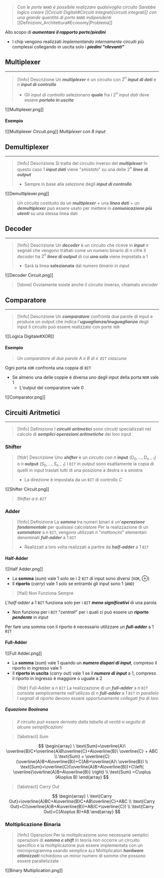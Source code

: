 >*Con le porte `NAND` è possibile realizzare qualsivoglia circuito*
>*Sarebbe logico creare [[Circuiti Digitali#Circuiti Integrati|circuiti integrati]] con una grande quantità di porte `NAND` indipendenti*
>[[Definizioni_Architettura#Economy|Problema]]

Allo scopo di ***aumentare il rapporto porte/piedini***
- I chip vengono realizzati *implementando internamente* circuiti più complessi collegando in uscita solo i ***piedini "rilevanti"***

## Multiplexer
---
>[!info] Descrizione
>Un ***multiplexer*** è un circuito con $2^n$ ***input di dati*** e $n$ ***input di controllo***
>- Gli *input di controllo* selezionano **quale** fra i $2^n$ *input dati* deve essere ***portato in uscita***

![[Multiplexer.png]]
#### Esempio
![[Multiplexer Circuit.png]]
*Multiplexer con $8$ input*

## Demultiplexer
---
>[!info] Descrizione
>Si tratta del circuito inverso del ***multiplexer***
>In questo caso $1$ ***input dati*** viene "*smistato*" su una delle $2^n$ ***linee di output***
>- Sempre in base alla selezione degli ***input di controllo***

![[Demultiplexer.png]]


> Un circuito costituito da un ***multiplexer*** $+$ una ***linea dati*** $+$ un ***demultiplexer***
> può essere usato per mettere in ***comunicazione più utenti*** su una stessa linea dati

## Decoder
---
>[!info] Descrizione
>Un ***decoder*** è un circuito che riceve in ***input*** $n$ segnali che vengono trattati come un numero binario di $n$ cifre
>Il *decoder* ha $2^n$ ***linee di output*** di cui ***una sola*** viene impostata a $1$
>- Sarà la linea **selezionata** dal *numero binario in input*

![[Decoder Circuit.png]]

>[!done] Ovviamente esiste anche il circuito inverso, chiamato *encoder*

## Comparatore
---
>[!info] Descrizione
>Un ***comparatore*** confronta due parole di input e produce un output che indica l'***uguaglianza/inuguaglianza*** degli input
>Il circuito può essere realizzato con porte `XOR`

![[Logica Digitale#XOR]]

#### Esempio
>*Un comparatore di due parole $A$ e $B$ di `4 BIT` ciascuna*

Ogni porta `XOR` confronta una coppia di `BIT`
- Se almeno una delle coppie è diversa uno degli input della porta `NOR` vale $1$
	- L'output del comparatore vale $0$

![[Comparator.png]]

## Circuiti Aritmetici
---
>[!info] Definizione
>I ***circuiti aritmetici*** sono circuiti specializzati nel calcolo di ***semplici operazioni aritmetiche*** dei loro input

### Shifter
>[!tldr] Descrizione
>Uno ***shifter*** è un circuito con $n$ **input** ($D_{0},\dots,D_{n-1}$) e $n$ **output** ($S_{0},\dots,S_{n-1}$)
>I `BIT` in *output* sono esattamente la copia di quelli in input traslati tutti di una posizione a destra o a sinistra
>- La direzione è impostata da un `BIT` di controllo $C$

![[Shifter Circuit.png]]
>*Shifter a `8-BIT`*

### Adder
>[!info] Definizione
>La ***somma*** tra numeri binari è un'***operazione fondamentale*** per qualsiasi calcolatore
>Per la realizzazione di un ***sommatore*** a $n$ `BIT`, vengono utilizzati $n$ "*mattoncini*" elementari denominati ***full-adder*** a $1$ `BIT`
>- Realizzati a loro volta realizzati a partire da ***half-adder*** a $1$ `BIT`

#### Half-Adder
![[Half Adder.png]]
- La **somma** (*sum*) vale $1$ solo se i 2 `BIT` di input sono diversi (`XOR`, $\oplus$)
- Il **riporto** (*carry*) vale $1$ solo se entrambi gli input sono $1$ (`AND`)

>[!fail] Non Funziona Sempre

L'*half-adder* a $1$ `BIT` funziona solo per i `BIT` ***meno significativi*** di una parola
- Non funziona per i `BIT` "*centrali*" per i quali ci può essere un ***riporto pendente*** in *input*

Per fare una somma con il riporto è necessario utilizzare un ***full-adder*** a $1$ `BIT`

#### Full-Adder
![[Full Adder.png]]

- La **somma** (*sum*) vale $1$ quando un ***numero dispari di input***, compreso il riporto in ingresso vale $1$
- Il **riporto in uscita** (*carry out*) vale $1$ se il ***numero di input*** a $1$, compreso il riporto in ingresso è maggiore o uguale a $2$

>[!tldr] Full-Adder a $n$ `BIT`
>La realizzazione di un ***full-adder*** a $n$ `BIT` consiste semplicemente nell'utilizzo di $n$ ***full-adder*** a $1$ `BIT` in *parallelo*
>I *segnali di riporto* devono essere opportunamente *collegati fra di loro*

##### Equazione Booleana
>*Il circuito può essere derivato dalla tabella di verità a seguito di alcune semplificazioni*

>[!abstract] *Sum*

$$
\begin{array}
\ \text{Sum}=\overline{A}\ \overline{B}C+\overline{A}B\overline{C}+A\overline{B}\ \overline{C} + ABC \\
\text{Sum} = \overline{C}(\overline{A}B+A\overline{B})+C(AB+\overline{A}\ \overline{B}) \\
\text{Sum}=\overline{C}(\overline{A}B+A\overline{B})+C\left( \overline{\overline{A}B+A\overline{B}} \right) \\
\text{Sum} =C\oplus (A\oplus B)
\end{array}
$$

>[!abstract] *Carry Out*

$$
\begin{array}
\ \text{Carry Out}=\overline{A}BC+A\overline{B}C+AB\overline{C}+ABC \\
\text{Carry Out}=C(\overline{A}B+A\overline{B})+AB(C+\overline{C}) \\
\text{Carry Out}=C(A\oplus B)+AB
\end{array}
$$


### Moltiplicazione Binaria
>[!info] Operazioni
>Per la moltiplicazione sono necessarie semplici operazioni di ***somma e shift***
>In teoria non occorre un circuito specifico e la moltiplicazione può essere implementata con un microprogramma usando semplice `ALU`
>Moltiplicatori ***hardware ottimizzati*** richiedono un minor numero di somme che possono essere parallelizzate

![[Binary Multiplication.png]]